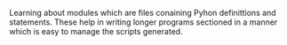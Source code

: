 Learning about modules which are files conaining Pyhon definittions and statements.
These help in writing longer programs sectioned in a manner which is easy to manage the scripts generated.
